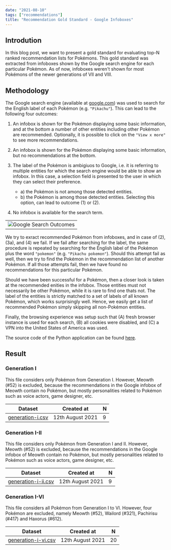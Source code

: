 ```yaml
---
date: "2021-08-10"
tags: ["recommendations"]
title: "Recommendation Gold Standard - Google Infoboxes"
---
```


## Introdution

In this blog post, we want to present a gold standard for evaluating top-N ranked recommendation lists for Pokémons. This gold standard was extracted from infoboxes shown by the Google search engine for each particular Pokémon. As of now, infoboxes weren't shown for most Pokémons of the newer generations of VII and VIII.

## Methodology

The Google search engine (available at [google.com](https://google.com)) was used to search for the English label of each Pokémon (e.g. `"Pikachu"`). This can lead to the following four outcomes:

1) An infobox is shown for the Pokémon displaying some basic information, and at the bottom a number of other entities including other Pokémon are recommended. Optionally, it is possible to click on the `"View x more"` to see more recommendations.

2) An infobox is shown for the Pokémon displaying some basic information, but no recommendations at the bottom.

3) The label of the Pokémon is ambigiuos to Google, i.e. it is referring to multiple entities for which the search engine would be able to show an infobox. In this case, a selection field is presented to the user in which they can select their preference.
    * a) the Pokémon is not among those detected entities.
    * b) the Pokémon is among those detected entities. Selecting this option, can lead to outcome (1) or (2).

4) No infobox is available for the search term.

| |
| -------------------------------------------------------------------------------------------------- |
| ![Google Search Outcomes](/assets/content/post/google-gold-standard/google-infoboxes-outcomes.png) |

We try to exract recommended Pokémon from infoboxes, and in case of (2), (3a), and (4) we fail. If we fail after searching for the label, the same procedure is repeated by searching for the English label of the Pokémon plus the word `"pokemon"` (e.g. `"Pikachu pokemon"`). Should this attempt fail as well, then we try to find the Pokémon in the recommendation list of another Pokémon. If all those attempts fail, then we have found no recommendations for this particular Pokémon.

Should we have been successful for a Pokémon, then a closer look is taken at the recommended enities in the infobox. Those entities must not necessarily be other Pokémon, while it is rare to find one thats not. The label of the entities is strictly matched to a set of labels of all known Pokémon, which works surprisingly well. Hence, we easily get a list of recommended Pokémon simply skipping all non-Pokémon entities.

Finally, the browsing experience was setup such that (A) fresh browser instance is used for each search, (B) all cookies were disabled, and (C) a VPN into the United States of America was used.


The source code of the Python application can be found [here](https://github.com/pokemon-kg/google-gold-standard).

## Result

### Generation I

This file considers only Pokémon from Generation I. However, Meowth (#52) is excluded, because the recommendations in the Google infobox of Meowth contain no Pokémon, but mostly personalities related to Pokémon such as voice actors, game designer, etc.

|    Dataset    | Created at       |       N         |
| ------------- | ---------------- | --------------- |
| [generation-i.csv](/gold-standard/google-infobox/2021-08/generation-i.csv) | 12th August 2021 | 9 |

### Generation I-II

This file considers only Pokémon from Generation I and II. However, Meowth (#52) is excluded, because the recommendations in the Google infobox of Meowth contain no Pokémon, but mostly personalities related to Pokémon such as voice actors, game designer, etc.

|    Dataset    | Created at       |       N         |
| ------------- | ---------------- | --------------- |
| [generation-i-ii.csv](/gold-standard/google-infobox/2021-08/generation-i-ii.csv) | 12th August 2021 | 9 |

### Generation I-VI

This file considers all Pokémon from Generation I to VI. However, four Pokémon are excluded, namely Meowth (#52), Wailord (#321), Pachirisu (#417) and Haxorus (#612).

|    Dataset    | Created at       |       N         |
| ------------- | ---------------- | --------------- |
| [generation-i-vi.csv](/gold-standard/google-infobox/2021-08/generation-i-vi.csv) | 12th August 2021 | 20 |